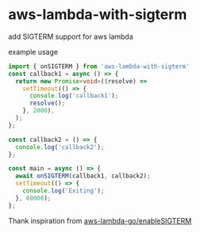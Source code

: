# aws-lambda-with-sigterm

add SIGTERM support for aws lambda

example usage
```ts
import { onSIGTERM } from 'aws-lambda-with-sigterm'
const callback1 = async () => {
  return new Promise<void>((resolve) =>
    setTimeout(() => {
      console.log('callback1');
      resolve();
    }, 2000),
  );
};

const callback2 = () => {
  console.log('callback2');
};

const main = async () => {
  await onSIGTERM(callback1, callback2);
  setTimeout(() => {
    console.log('Exiting');
  }, 60000);
};
```

Thank inspiration from [aws-lambda-go/enableSIGTERM](https://github.com/aws/aws-lambda-go/blob/main/lambda/sigterm.go)